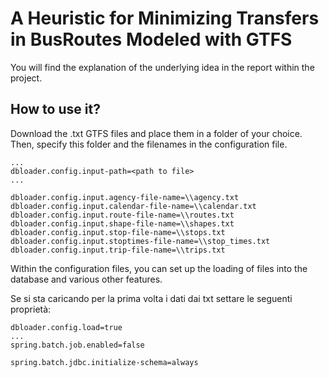 # A Heuristic for Minimizing Transfers in BusRoutes Modeled with GTFS

You will find the explanation of the underlying idea in the report within the project.

## How to use it?

Download the .txt GTFS files and place them in a folder of your choice. Then, specify this folder and the filenames in the configuration file.
```
...
dbloader.config.input-path=<path to file>
...

dbloader.config.input.agency-file-name=\\agency.txt
dbloader.config.input.calendar-file-name=\\calendar.txt
dbloader.config.input.route-file-name=\\routes.txt
dbloader.config.input.shape-file-name=\\shapes.txt
dbloader.config.input.stop-file-name=\\stops.txt
dbloader.config.input.stoptimes-file-name=\\stop_times.txt
dbloader.config.input.trip-file-name=\\trips.txt
```

Within the configuration files, you can set up the loading of files into the database and various other features.

Se si sta caricando per la prima volta i dati dai txt settare le seguenti proprietà:
```
dbloader.config.load=true
...
spring.batch.job.enabled=false

spring.batch.jdbc.initialize-schema=always
```
